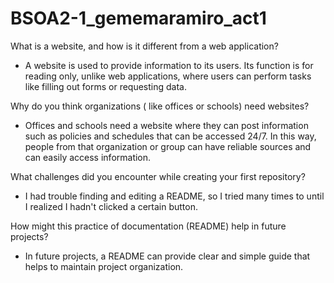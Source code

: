 # BSOA2-1_gememaramiro_act1

What is a website, and how is it different from a web application? 
- A website is used to provide information to its users. Its function is for reading only, unlike web applications, where users can perform tasks like filling out forms or requesting data.

Why do you think organizations ( like offices or schools) need websites?
- Offices and schools need a website where they can post information such as policies and schedules that can be accessed 24/7. In this way, people from that organization or group can have reliable sources and can easily access information.

What challenges did you encounter while creating your first repository?
- I had trouble finding and editing a README, so I tried many times to until I realized I hadn't clicked a certain button.

How might this practice of documentation (README) help in future projects? 
- In future projects, a README can provide clear and simple guide that helps to maintain project organization.
